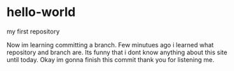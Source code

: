 # hello-world
my first repository

Now im learning committing a branch. Few minutues ago i learned what repository and branch are. Its funny that i dont know anything about this site until today. Okay im gonna finish this commit thank you for listening me. 
